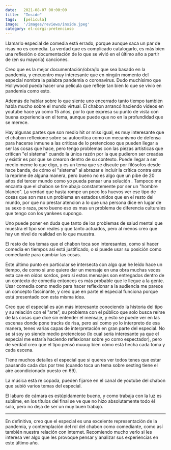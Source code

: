 ```yaml
---
date:   2021-08-07 00:00:00
title:  "Inside"
tags:   [pelicula]
image:  '/images/reviews/inside.jpeg'
category: el-corgi-pretencioso
---
```

Llamarlo especial de comedia está errado, porque aunque saca un par de risas no es comedia. La verdad que es complicado catalogarlo, es más bien una reflexión o documentación de lo que se vivió en el último año a partir de (en su mayoría) canciones.

Creo que es la mejor documentación/obra/lo que sea basado en la pandemia, y encuentro muy interesante que en ningún momento del especial nombra la palabra pandemia o coronavirus. Dudo muchísimo que Hollywood pueda hacer una película que refleje tan bien lo que se vivió en pandemia como esto.

Además de hablar sobre lo que siente uno encerrado tanto tiempo también habla mucho sobre el mundo virtual. El chabon arrancó haciendo videos en youtube hace ya como 15 años, por lo que expresa su punto de vista con buena experiencia en el tema, aunque puede que no en la profundidad que se merece.

Hay algunas partes que son medio hit or miss igual, es muy interesante que el chabon reflexione sobre su autocrítica como un mecanismo de defensa para hacerse inmune a las críticas de lo pretencioso que pueden llegar a ser las cosas que hace, pero tengo problemas con las piezas artísticas que critican "el sistema" cuando la única razón por la que pudieron ser creadas y existir es por que se crearon dentro de su contexto. Puede llegar a ser medio meme lo que digo, y es un tema que se discute por filósofos desde hace banda, de cómo el "sistema" al abrazar e incluir la crítica contra este la reprime de alguna manera, pero bueno no es algo que un pibe de 20 años del tercer mundo como yo pueda pensar una solución . Tampoco me encanta que el chabon se tire abajo constantemente por ser un "hombre blanco". La verdad que hasta rompe un poco los huevos ver ese tipo de cosas que son mas un problema en estados unidos que en el resto del mundo, por que no prestar atencion a lo que una persona dice en lugar de su sexo o raza, pero bueno eso es mas un problema de diferencia culturales que tengo con los yankees supongo.

Uno puede poner en duda que tanto de los problemas de salud mental que muestra el tipo son reales y que tanto actuados, pero al menos creo que hay un nivel de realidad en lo que muestra.

El resto de los temas que el chabon toca son interesantes, como si hacer comedia en tiempos así está justificado, o si puede usar su posición como comediante para cambiar las cosas.
 
Este último punto en particular se intersecta con algo que he leído hace un tiempo, de como si uno quiere dar un mensaje en una obra muchas veces esta cae en oídos sordos, pero si estos mensajes son entregados dentro de un contexto de comedia entonces es más probable que le llegue a la gente. Usar comedia como medio para hacer reflexionar a la audiencia me parece un concepto fascinante, y creo que en parte el especial funciona porque está presentado con esta misma idea.

Creo que el especial es aún más interesante conociendo la historia del tipo y su relación con el "arte", su problema con el público que solo busca reírse de las cosas que dice sin entender el mensaje, y esto se puede ver en las escenas donde pone tracks de risa, pero asi como yo lo interpreto de esa manera, tenes varias capas de interpretación en gran parte del especial. No se si soy yo siendo medio pretencioso (lo cual sería interesante ya que el especial me estaría haciendo reflexionar sobre yo como espectador), pero de verdad creo que el tipo pensó muuuy bien cómo está hecha cada toma y cada escena.

Tiene muchos detalles el especial que si queres ver todos tenes que estar pausando cada dos por tres (cuando toca un tema sobre sexting tiene el aire acondicionado puesto en 69).

La música está re copada, pueden fijarse en el canal de youtube del chabon que subió varios temas del especial.

El laburo de cámara es estúpidamente bueno, y como trabaja con la luz es sublime, en los títulos del final se ve que no hizo absolutamente todo él solo, pero no deja de ser un muy buen trabajo.

<hr>
 
En definitiva, creo que el especial es una excelente representación de la pandemia, y contemplación del rol del chabon como comediante, como así también nuestra relación con internet. Recomiendo mucho verlo si les interesa ver algo que les provoque pensar y analizar sus experiencias en este último año.
